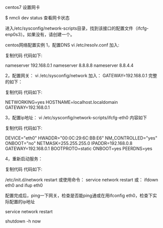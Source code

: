 centos7 设置网卡

$ nmcli dev status 查看网卡状态

进入/etc/sysconfig/network-scripts目录，找到该接口的配置文件（ifcfg-enp0s3）。如果没有，请创建一个。

centos网络配置实例
1，配置DNS
vi /etc/resolv.conf
加入:


复制代码
代码如下:

nameserver 192.168.0.1 
nameserver 8.8.8.8
nameserver 8.8.4.4

2，配置网关：
vi /etc/sysconfig/network
加入：
GATEWAY=192.168.0.1
完整的如下： 
 


复制代码
代码如下:

NETWORKING=yes
HOSTNAME=localhost.localdomain
GATEWAY=192.168.0.1

3，配置ip地址： 
vi /etc/sysconfig/network-scripts/ifcfg-eth0
内容如下
 


复制代码
代码如下:

DEVICE="eth0"
HWADDR="00:0C:29:6C:BB:E6"
NM_CONTROLLED="yes"
ONBOOT="no"
NETMASK=255.255.255.0
IPADDR=192.168.0.8
GATEWAY=192.168.0.1
BOOTPROTO=static
ONBOOT=yes
PEERDNS=yes

 
4，重新启动服务：


复制代码
代码如下:

/etc/init.d/network restart
或使用命令：
service network restart
或：
ifdown eth0 and ifup eth0

配置完成后，ping一下网关，检查是否能ping通或在用ifconfig eth0，检查下实际配置的ip地址



service network restart


shutdown -h now



